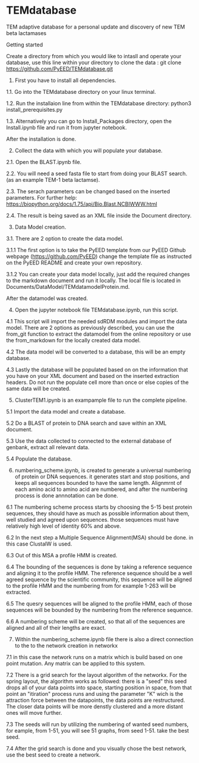 # TEMdatabase
TEM adaptive database for a personal update and discovery of new TEM beta lactamases


Getting started

Create a directory from which you would like to intasll and operate your database,
use this line within your directory to clone the data : git clone https://github.com/PyEED/TEMdatabase.git


1. First you have to install all dependencies.
    
1.1. Go into the TEMdatabase directory on your linux terminal.

1.2. Run the installaion line from within the TEMdatabase directory: python3 install_prerequisites.py 

1.3. Alternatively you can go to Install_Packages directory, open the Install.ipynb file and run it from jupyter notebook.

After the installation is done.

2. Collect the data with which you will populate your database.
  
2.1. Open the BLAST.ipynb file.

2.2. You will need a seed fasta file to start from doing your BLAST search.(as an example TEM-1 beta lactamse).

2.3. The serach parameters can be changed based on the inserted parameters. For further help:
      https://biopython.org/docs/1.75/api/Bio.Blast.NCBIWWW.html
      
2.4. The result is being saved as an XML file inside the Document directory.

3. Data Model creation.
    
3.1. There are 2 option to create the data model.

3.1.1 The first option is to take the PyEED template from our PyEED Github webpage (https://github.com/PyEED) change the template file as instructed on the PyEED README and create your own repository.

3.1.2 You can create your data model locally, just add the required changes to the markdown document and run it locally. The local file is located in Documents/DataModel/TEMdatamodelProtein.md.

After the datamodel was created.

4.    Open the jupyter notebook file TEMdatabase.ipynb, run this script.
    
4.1   This script will import the needed sdRDM modules and import the data model. There are 2 options as previously described, you can use the from_git function to extract the datamodel from the online repository or use the from_markdown for the locally created data model.
      
4.2   The data model will be converted to a database, this will be an empty database.

4.3   Lastly the database will be populated based on on the information that you have on your XML document
      and based on the inserted extraction headers. Do not run the populate cell more than once or else copies of the same data will be created.

5.    ClusterTEM1.ipynb is an exampample file to run the complete pipeline.

5.1   Import the data model and create a database.

5.2   Do a BLAST of protein to DNA search and save within an XML document.

5.3   Use the data collected to connected to the external database of genbank, extract all relevant data.

5.4   Populate the database.

6.    numbering_scheme.ipynb, is created to generate a universal numbering of protein or DNA sequences. it generates start and stop positions, and keeps all sequences bounded to have the same length. Alignmrnt of each amino acid to amino acid are numbered, and after the numbering process is done annnotation can be done.

6.1   The numbering scheme process starts by choosing the 5-15 best protein sequences, they should have as much as possible information about them, well studied and agreed upon sequences. those sequences must have relatively high level of identity 60% and above.

6.2   In the next step a Multiple Sequence Alignment(MSA) should be done. in this case ClustalW is used.

6.3   Out of this MSA a profile HMM is created.

6.4   The bounding of the sequences is done by taking a reference sequence and aligning it to the profile HMM. The reference sequence should be a well agreed sequence by the scientific community, this sequence will be aligned to the profile HMM and the numbering from for example 1-263  will be extracted.

6.5   The quesry sequences will be aligned to the profile HMM, each of those sequences will be bounded by the numbering from the reference sequence.

6.6   A numbering scheme will be created, so that all of the sequences are aligned and all of their lengths are exact. 

7.    Within the numbering_scheme.ipynb file there is also a direct connection to the to the network creation in networkx

7.1   in this case the network runs on a matrix which is build based on one point mutation. Any matrix can be applied to this system.

7.2   There is a grid search for the layout algorithm of the networkx. For the spring layout, the algorithm works as followed: there is a "seed" this seed drops all of your data points into space, starting position in space, from that point an "itiration" process runs and using the parameter "K" wich is the attraction force between the datapoints, the data points are restructured. The closer data points will be more denstly clustered and a more distant ones will move further.

7.3   The seeds will run by utilizing the numbering of wanted seed numbers, for eample, from 1-51, you will see 51 graphs, from seed 1-51. take the best seed.

7.4   After the grid search is done and you visually chose the best network, use the best seed to create a network.


      
